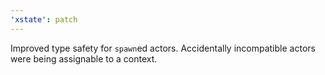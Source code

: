 ```yaml
---
'xstate': patch
---
```


Improved type safety for `spawn`ed actors. Accidentally incompatible actors were being assignable to a context.
